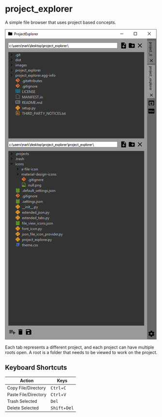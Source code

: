 # project_explorer
A simple file browser that uses project based concepts.

![alt text](images/screenshot_1.png "Screenshot")

Each tab represents a different project, and each project can have multiple roots open. A root is a folder that needs to be viewed to work on the project.

## Keyboard Shortcuts

| Action               | Keys                            |
| -------------------- | ------------------------------- |
| Copy File/Directory  | <kbd>Ctrl</kbd>+<kbd>C</kbd>    |
| Paste File/Directory | <kbd>Ctrl</kbd>+<kbd>V</kbd>    |
| Trash Selected       | <kbd>Del</kbd>                  |
| Delete Selected      | <kbd>Shift</kbd>+<kbd>Del</kbd> |
